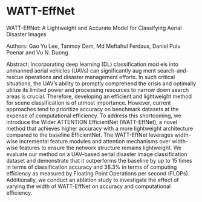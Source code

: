 # WATT-EffNet
WATT-EffNet: A Lightweight and Accurate Model for Classifying Aerial Disaster Images

Authors: Gao Yu Lee, Tanmoy Dam, Md Meftahul Ferdaus, Daniel Puiu Poenar and Vu N. Duong

Abstract: Incorporating deep learning (DL) classification mod
els into unmanned aerial vehicles (UAVs) can significantly aug
ment search-and-rescue operations and disaster management
efforts. In such critical situations, the UAV’s ability to promptly
comprehend the crisis and optimally utilize its limited power and
processing resources to narrow down search areas is crucial.
Therefore, developing an efficient and lightweight method for
scene classification is of utmost importance. However, current
approaches tend to prioritize accuracy on benchmark datasets
at the expense of computational efficiency. To address this
shortcoming, we introduce the Wider ATTENTION EfficientNet
(WATT-EffNet), a novel method that achieves higher accuracy
with a more lightweight architecture compared to the baseline
EfficientNet. The WATT-EffNet leverages width-wise incremental
feature modules and attention mechanisms over width-wise
features to ensure the network structure remains lightweight.
We evaluate our method on a UAV-based aerial disaster image
classification dataset and demonstrate that it outperforms the
baseline by up to 15 times in terms of classification accuracy and
38.3% in terms of computing efficiency as measured by Floating
Point Operations per second (FLOPs). Additionally, we conduct
an ablation study to investigate the effect of varying the width
of WATT-EffNet on accuracy and computational efficiency.
